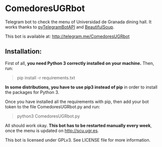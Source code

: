 # ComedoresUGRbot
Telegram bot to check the menu of Universidad de Granada dining hall. It works
thanks to <a href="https://github.com/eternnoir/pyTelegramBotAPI/">pyTelegramBotAPI</a>
and <a href="http://www.crummy.com/software/BeautifulSoup/">BeautifulSoup</a>.

This bot is available at: http://telegram.me/ComedoresUGRbot

## Installation:

First of all, **you need Python 3 correctly installed on your machine.** Then, run:

> pip install -r requirements.txt

**In some distributions, you have to use pip3 instead of pip** in order to install the packages for Python 3.

Once you have installed all the requirements with pip, then add your bot token to the file ComedoresUGRbot.py and run:

> python3 ComedoresUGRbot.py

All should work okay. **This bot has to be restarted manually every week**, once
the menu is updated on http://scu.ugr.es.

This bot is licensed under GPLv3. See LICENSE file for more information.

